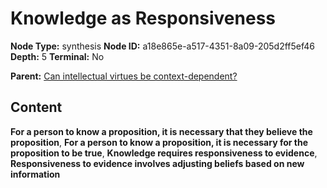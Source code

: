 # Knowledge as Responsiveness

**Node Type:** synthesis
**Node ID:** a18e865e-a517-4351-8a09-205d2ff5ef46
**Depth:** 5
**Terminal:** No

**Parent:** [Can intellectual virtues be context-dependent?](can-intellectual-virtues-be-context-dependent-antithesis-d60d7fb6-4fdc-41ff-a165-b45ace21bb45.md)

## Content

**For a person to know a proposition, it is necessary that they believe the proposition**, **For a person to know a proposition, it is necessary for the proposition to be true**, **Knowledge requires responsiveness to evidence**, **Responsiveness to evidence involves adjusting beliefs based on new information**
